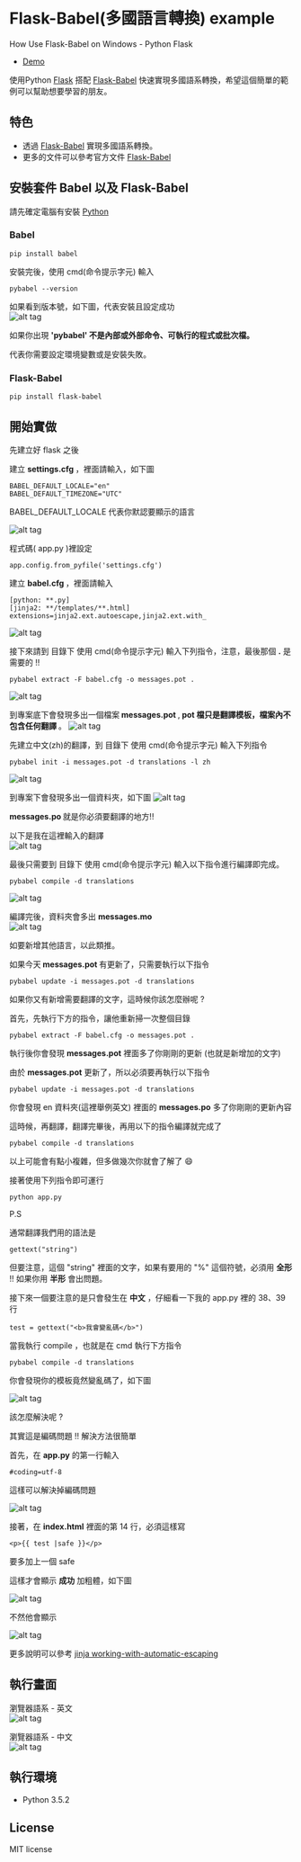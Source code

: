 # Flask-Babel(多國語言轉換) example
How Use Flask-Babel on Windows - Python Flask

* [Demo](https://youtu.be/3mBodR0uWfo)  

使用Python [Flask](http://flask.pocoo.org/) 搭配 [Flask-Babel](https://pythonhosted.org/Flask-Babel/) 快速實現多國語系轉換，希望這個簡單的範例可以幫助想要學習的朋友。

## 特色
* 透過 [Flask-Babel](https://pythonhosted.org/Flask-Babel/) 實現多國語系轉換。
* 更多的文件可以參考官方文件 [Flask-Babel](https://pythonhosted.org/Flask-Babel/)

## 安裝套件 Babel 以及 Flask-Babel
請先確定電腦有安裝 [Python](https://www.python.org/)

### Babel
``` 
pip install babel
```
安裝完後，使用 cmd(命令提示字元) 輸入
``` 
pybabel --version
```
如果看到版本號，如下圖，代表安裝且設定成功<br>
![alt tag](http://i.imgur.com/wKVo5mD.png)

如果你出現 <b> 'pybabel' 不是內部或外部命令、可執行的程式或批次檔。 </b>

代表你需要設定環境變數或是安裝失敗。

### Flask-Babel

``` 
pip install flask-babel
```

## 開始實做

先建立好 flask 之後

建立 <b> settings.cfg </b> ，裡面請輸入，如下圖
``` 
BABEL_DEFAULT_LOCALE="en"
BABEL_DEFAULT_TIMEZONE="UTC"
```
BABEL_DEFAULT_LOCALE 代表你默認要顯示的語言

![alt tag](http://i.imgur.com/MkYNAqA.png)

程式碼( app.py )裡設定
``` 
app.config.from_pyfile('settings.cfg')
```

建立 <b> babel.cfg </b> ，裡面請輸入
``` 
[python: **.py]
[jinja2: **/templates/**.html]
extensions=jinja2.ext.autoescape,jinja2.ext.with_
```
![alt tag](http://i.imgur.com/TbEC8CW.png)

接下來請到 目錄下 使用 cmd(命令提示字元) 輸入下列指令，注意，最後那個 <b>.</b> 是需要的 !!
``` 
pybabel extract -F babel.cfg -o messages.pot .
```
![alt tag](http://i.imgur.com/sv6Gd99.png)

到專案底下會發現多出一個檔案<b> messages.pot </b> ,<b> pot 檔只是翻譯模板，檔案內不包含任何翻譯 </b>。
![alt tag](http://i.imgur.com/NnW2Ues.png)

先建立中文(zh)的翻譯，到 目錄下 使用 cmd(命令提示字元) 輸入下列指令
``` 
pybabel init -i messages.pot -d translations -l zh
```
![alt tag](http://i.imgur.com/MuabvLi.png)

到專案下會發現多出一個資料夾，如下圖
![alt tag](http://i.imgur.com/BCqNoz2.png)

<b> messages.po </b> 就是你必須要翻譯的地方!!

以下是我在這裡輸入的翻譯
<br>
![alt tag](http://i.imgur.com/u3elJwk.png)

最後只需要到 目錄下 使用 cmd(命令提示字元) 輸入以下指令進行編譯即完成。
``` 
pybabel compile -d translations
```
![alt tag](http://i.imgur.com/PF8X9fc.png)

編譯完後，資料夾會多出 <b> messages.mo </b>
<br>
![alt tag](http://i.imgur.com/XpIasBS.png)

如要新增其他語言，以此類推。

如果今天<b> messages.pot </b> 有更新了，只需要執行以下指令
``` 
pybabel update -i messages.pot -d translations
```
如果你又有新增需要翻譯的文字，這時候你該怎麼辦呢 ?

首先，先執行下方的指令，讓他重新掃一次整個目錄
``` 
pybabel extract -F babel.cfg -o messages.pot .
```

執行後你會發現 <b> messages.pot</b> 裡面多了你剛剛的更新 (也就是新增加的文字)

由於 <b> messages.pot</b> 更新了，所以必須要再執行以下指令

``` 
pybabel update -i messages.pot -d translations
```

你會發現 en 資料夾(這裡舉例英文) 裡面的  <b>messages.po</b> 多了你剛剛的更新內容

這時候，再翻譯，翻譯完畢後，再用以下的指令編譯就完成了

``` 
pybabel compile -d translations
```

以上可能會有點小複雜，但多做幾次你就會了解了 :smile:

接著使用下列指令即可運行

``` 
python app.py
```

P.S

通常翻譯我們用的語法是
``` 
gettext("string")
```
但要注意，這個 "string" 裡面的文字，如果有要用的 "%" 這個符號，必須用 <b>全形</b> !! 如果你用 <b>半形</b> 會出問題。

接下來一個要注意的是只會發生在 <b>中文</b> ，仔細看一下我的 app.py 裡的 38、39 行
``` 
test = gettext("<b>我會變亂碼</b>")
```
當我執行 compile ，也就是在 cmd 執行下方指令
``` 
pybabel compile -d translations
```
你會發現你的模板竟然變亂碼了，如下圖

![alt tag](http://i.imgur.com/Wh4Lhie.jpg)

該怎麼解決呢 ?

其實這是編碼問題 !!  解決方法很簡單

首先，在 <b>app.py</b> 的第一行輸入 
``` 
#coding=utf-8
```
這樣可以解決掉編碼問題

![alt tag](http://i.imgur.com/CbQALOJ.jpg)

接著，在 <b>index.html</b> 裡面的第 14 行，必須這樣寫

``` 
<p>{{ test |safe }}</p>
```

要多加上一個 safe

這樣才會顯示 <b>成功</b> 加粗體，如下圖

![alt tag](http://i.imgur.com/SBFNm1Z.jpg)

不然他會顯示

![alt tag](http://i.imgur.com/4pKd9wN.jpg)

更多說明可以參考 [jinja working-with-automatic-escaping](http://jinja.pocoo.org/docs/2.9/templates/#working-with-automatic-escaping)




## 執行畫面

瀏覽器語系 - 英文<br>
![alt tag](http://i.imgur.com/Po0mZkl.png)

瀏覽器語系 - 中文<br>
![alt tag](http://i.imgur.com/786Wdmn.png)


## 執行環境
* Python 3.5.2

## License
MIT license

